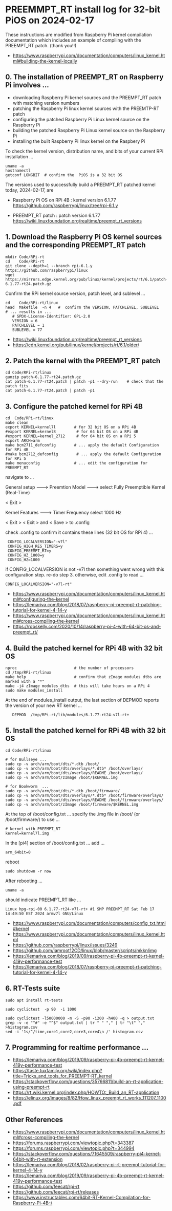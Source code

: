 # PREEMMPT_RT install log for 32-bit PiOS on 2024-02-17 
 
These instructions are modified from Raspberry Pi kernel compilation documentation
which includes an example of compiling with the PREEMPT_RT patch.   (thank you!!)

* <https://www.raspberrypi.com/documentation/computers/linux_kernel.html#building-the-kernel-locally>

## 0.  The installation of PREEMPT_RT on Raspberry Pi involves ... 

 * downloading Raspberry Pi kernel sources and the PREEMPT_RT patch with matching version numbers 
 * patching the Raspberry Pi linux kernel sources with the PREEMTP-RT patch
 * configuring the patched Raspberry Pi Linux kernel source on the Raspberry Pi 
 * building the patched Raspberry Pi Linux kernel source on the Raspberry Pi 
 * installing the built Raspberry Pi linux kernel on the Raspbery Pi

To check the kernel version, distribution name, and bits of your current RPi installation ...
```
uname -a
hostnamectl
getconf LONGBIT  # confirm the  PiOS is a 32 bit OS
```

  The versions used to successfully build a PREEMPT_RT patched kernel today, 2024-02-17, are

  * Raspberry Pi OS on RPi 4B     : kernel version   6.1.77
    <https://github.com/raspberrypi/linux/tree/rpi-6.1.y>

  * PREEMPT_RT patch              : patch version    6.1.77
    <https://wiki.linuxfoundation.org/realtime/preempt_rt_versions>

## 1.  Download the Raspberry Pi OS kernel sources and the corresponding PREEMPT_RT patch 

```
mkdir Code/RPi-rt
cd    Code/RPi-rt
git clone --depth=1 --branch rpi-6.1.y https://github.com/raspberrypi/linux
wget https://mirrors.edge.kernel.org/pub/linux/kernel/projects/rt/6.1/patch-6.1.77-rt24.patch.gz
```
Confirm the RPi kernel source version, patch level, and sublevel ... 

```
cd    Code/RPi-rt/linux
head  Makefile  -n 4   #  confirm the VERSION, PATCHLEVEL, SUBLEVEL
# ... results in ... 
   # SPDX-License-Identifier: GPL-2.0
   VERSION = 6
   PATCHLEVEL = 1
   SUBLEVEL = 77
```
* <https://wiki.linuxfoundation.org/realtime/preempt_rt_versions>
* <https://cdn.kernel.org/pub/linux/kernel/projects/rt/6.1/older/>

## 2.  Patch the kernel with the PREEMPT_RT patch 

```
cd Code/RPi-rt/linux
gunzip patch-6.1.77-rt24.patch.gz
cat patch-6.1.77-rt24.patch | patch -p1 --dry-run    # check that the patch fits
cat patch-6.1.77-rt24.patch | patch -p1 
```

## 3.  Configure the patched kernel for RPi 4B

```
cd  Code/RPi-rt/linux 
make clean
export KERNEL=kernel7l        # for 32 bit OS on a RPi 4B
#export KERNEL=kernel8         # for 64 bit OS on a RPi 4B
#export KERNEL=kernel_2712     # for 64 bit OS on a RPi 5
export ARCH=arm
make bcm2711_defconfig        # ... apply the default Configuration for RPi 4B
#make bcm2712_defconfig        # ... apply the default Configuration for RPi 5
make menuconfig               # ... edit the configuration for PREEMPT_RT
```

  navigate to ...

  General setup ---> Preemtion Model --->
  select Fully Preemptible Kernel (Real-Time) 

  < Exit >

  Kernel Features ---> Timer Frequency
  select 1000 Hz
    
  < Exit >  < Exit >  and  < Save >  to .config 

check .config to confirm it contains these lines (32 bit OS for RPi 4) ...
```
 CONFIG_LOCALVERSION="-v7l"
 CONFIG_HIGH_RES_TIMERS=y
 CONFIG_PREEMPT_RT=y
 CONFIG_HZ_1000=y
 CONFIG_HZ=1000
```
if CONFIG_LOCALVERSION is not -v7l then something went wrong with this configuration step.  re-do step 3.
otherwise, edit .config to read ...
```
CONFIG_LOCALVERSION="-v7l-rt"
```
* <https://www.raspberrypi.com/documentation/computers/linux_kernel.html#configuring-the-kernel>
* <https://lemariva.com/blog/2018/07/raspberry-pi-preempt-rt-patching-tutorial-for-kernel-4-14-y>
* <https://www.raspberrypi.com/documentation/computers/linux_kernel.html#cross-compiling-the-kernel>
* <https://robskelly.com/2020/10/14/raspberry-pi-4-with-64-bit-os-and-preempt_rt/>

## 4.  Build the patched kernel for RPi 4B with 32 bit OS

```
nproc                         # the number of processors 
cd /tmp/RPi-rt/linux
make help                     # confirm that zImage modules dtbs are marked with a "*"
make -j4 zImage modules dtbs  # this will take hours on a RPi 4
sudo make modules_install
```
   At the end of modules_install output,
   the last section of DEPMOD reports the version of your new RT kernel ...   
```
   DEPMOD  /tmp/RPi-rt/lib/modules/6.1.77-rt24-v7l-rt+
```
## 5.  Install the patched kernel for RPi 4B with 32 bit OS

```
cd Code/RPi-rt/linux

# for Bullseye ... 
sudo cp -v arch/arm/boot/dts/*.dtb /boot/
sudo cp -v arch/arm/boot/dts/overlays/*.dtb* /boot/overlays/
sudo cp -v arch/arm/boot/dts/overlays/README /boot/overlays/
sudo cp -v arch/arm/boot/zImage /boot/$KERNEL.img

# for Bookworm  ... 
sudo cp -v arch/arm/boot/dts/*.dtb /boot/firmware/
sudo cp -v arch/arm/boot/dts/overlays/*.dtb* /boot/firmware/overlays/
sudo cp -v arch/arm/boot/dts/overlays/README /boot/firmware/overlays/
sudo cp -v arch/arm/boot/zImage /boot/firmware/$KERNEL.img
```
At the top of /boot/config.txt ... specify the .img file in /boot/ (or /boot/firmware/) to use ...
```
# kernel with PREEMPT_RT
kernel=kernel7l.img
```
In the [pi4] section of /boot/config.txt ... add ...
```
arm_64bit=0
```
reboot
```
sudo shutdown -r now 
```
After rebooting ... 
```
uname -a
```
should indicate PREEMPT_RT like ... 
```
Linux hpg-rpi-00 6.1.77-rt24-v7l-rt+ #1 SMP PREEMPT_RT Sat Feb 17 14:49:50 EST 2024 armv7l GNU/Linux
```

* <https://www.raspberrypi.com/documentation/computers/config_txt.html#kernel>
* <https://www.raspberrypi.com/documentation/computers/linux_kernel.html>
* <https://github.com/raspberrypi/linux/issues/3249>
* <https://github.com/iamroot12CD/linux/blob/master/scripts/mkknlimg>
* <https://lemariva.com/blog/2019/09/raspberry-pi-4b-preempt-rt-kernel-419y-performance-test>
* <https://lemariva.com/blog/2018/07/raspberry-pi-preempt-rt-patching-tutorial-for-kernel-4-14-y>

## 6.  RT-Tests suite

```
sudo apt install rt-tests

sudo cyclictest  -p 90  -i 1000

sudo cyclictest -l50000000 -m -S -p90 -i200 -h400 -q > output.txt
grep -v -e "^#" -e "^$" output.txt | tr " " "," | tr "\t" "," >histogram.csv
sed -i '1s/^/time,core1,core2,core3,core4\n /' histogram.csv
```

## 7. Programming for realtime performance ...

* <https://lemariva.com/blog/2019/09/raspberry-pi-4b-preempt-rt-kernel-419y-performance-test>
* <https://taste.tuxfamily.org/wiki/index.php?title=Tricks_and_tools_for_PREEMPT-RT_kernel>
* <https://stackoverflow.com/questions/35766811/build-an-rt-application-using-preempt-rt>
* <https://rt.wiki.kernel.org/index.php/HOWTO:_Build_an_RT-application>
* <https://elinux.org/images/8/82/How_linux_preempt_rt_works_111207_1100.pdf>


## Other References 

* <https://www.raspberrypi.com/documentation/computers/linux_kernel.html#cross-compiling-the-kernel>
* <https://forums.raspberrypi.com/viewtopic.php?t=343387>
* <https://forums.raspberrypi.com/viewtopic.php?t=344994>
* <https://stackoverflow.com/questions/71645509/raspberry-pi4-kernel-64bit-with-rt-extension>
* <https://lemariva.com/blog/2018/02/raspberry-pi-rt-preempt-tutorial-for-kernel-4-14-y>
* <https://lemariva.com/blog/2019/09/raspberry-pi-4b-preempt-rt-kernel-419y-performance-test>
* <https://github.com/feecat/rpi-rt>
* <https://github.com/feecat/rpi-rt/releases>
* <https://www.instructables.com/64bit-RT-Kernel-Compilation-for-Raspberry-Pi-4B-/>

